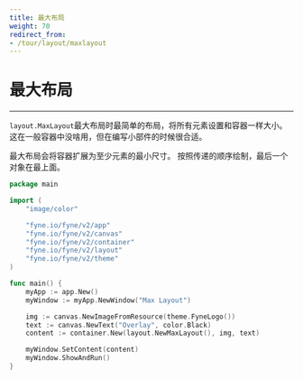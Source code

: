 ```yaml
---
title: 最大布局
weight: 70
redirect_from:
- /tour/layout/maxlayout
---
```

# 最大布局
---
`layout.MaxLayout`最大布局时最简单的布局，将所有元素设置和容器一样大小。这在一般容器中没啥用，但在编写小部件的时候很合适。

最大布局会将容器扩展为至少元素的最小尺寸。
按照传递的顺序绘制，最后一个对象在最上面。


```go
package main

import (
	"image/color"

	"fyne.io/fyne/v2/app"
	"fyne.io/fyne/v2/canvas"
	"fyne.io/fyne/v2/container"
	"fyne.io/fyne/v2/layout"
	"fyne.io/fyne/v2/theme"
)

func main() {
	myApp := app.New()
	myWindow := myApp.NewWindow("Max Layout")

	img := canvas.NewImageFromResource(theme.FyneLogo())
	text := canvas.NewText("Overlay", color.Black)
	content := container.New(layout.NewMaxLayout(), img, text)

	myWindow.SetContent(content)
	myWindow.ShowAndRun()
}
```
